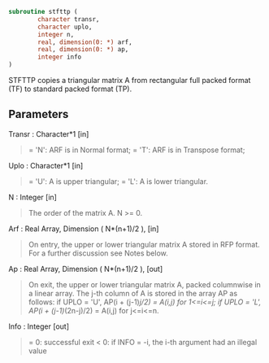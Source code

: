 ```fortran
subroutine stfttp (
		character transr,
		character uplo,
		integer n,
		real, dimension(0: *) arf,
		real, dimension(0: *) ap,
		integer info
)
```

 STFTTP copies a triangular matrix A from rectangular full packed
 format (TF) to standard packed format (TP).

## Parameters
Transr : Character*1 [in]
> = 'N':  ARF is in Normal format;
> = 'T':  ARF is in Transpose format;

Uplo : Character*1 [in]
> = 'U':  A is upper triangular;
> = 'L':  A is lower triangular.

N : Integer [in]
> The order of the matrix A. N >= 0.

Arf : Real Array, Dimension ( N*(n+1)/2 ), [in]
> On entry, the upper or lower triangular matrix A stored in
> RFP format. For a further discussion see Notes below.

Ap : Real Array, Dimension ( N*(n+1)/2 ), [out]
> On exit, the upper or lower triangular matrix A, packed
> columnwise in a linear array. The j-th column of A is stored
> in the array AP as follows:
> if UPLO = 'U', AP(i + (j-1)*j/2) = A(i,j) for 1<=i<=j;
> if UPLO = 'L', AP(i + (j-1)*(2n-j)/2) = A(i,j) for j<=i<=n.

Info : Integer [out]
> = 0:  successful exit
> < 0:  if INFO = -i, the i-th argument had an illegal value

